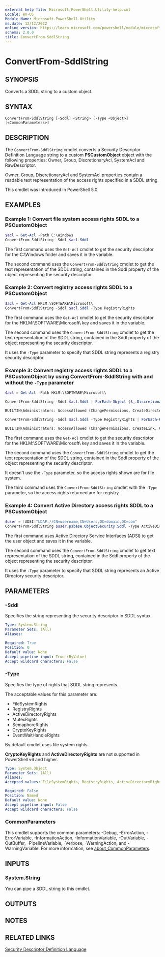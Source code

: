 ```yaml
---
external help file: Microsoft.PowerShell.Utility-help.xml
Locale: en-US
Module Name: Microsoft.PowerShell.Utility
ms.date: 12/12/2022
online version: https://learn.microsoft.com/powershell/module/microsoft.powershell.utility/convertfrom-sddlstring?view=powershell-5.1&WT.mc_id=ps-gethelp
schema: 2.0.0
title: ConvertFrom-SddlString
---
```


# ConvertFrom-SddlString

## SYNOPSIS
Converts a SDDL string to a custom object.

## SYNTAX

```
ConvertFrom-SddlString [-Sddl] <String> [-Type <Object>] [<CommonParameters>]
```

## DESCRIPTION

The `ConvertFrom-SddlString` cmdlet converts a Security Descriptor Definition Language string to a
custom **PSCustomObject** object with the following properties: Owner, Group, DiscretionaryAcl,
SystemAcl and RawDescriptor.

Owner, Group, DiscretionaryAcl and SystemAcl properties contain a readable text representation of
the access rights specified in a SDDL string.

This cmdlet was introduced in PowerShell 5.0.

## EXAMPLES

### Example 1: Convert file system access rights SDDL to a PSCustomObject

```powershell
$acl = Get-Acl -Path C:\Windows
ConvertFrom-SddlString -Sddl $acl.Sddl
```

The first command uses the `Get-Acl` cmdlet to get the security descriptor for the C:\Windows folder
and saves it in the variable.

The second command uses the `ConvertFrom-SddlString` cmdlet to get the text representation of the
SDDL string, contained in the Sddl property of the object representing the security descriptor.

### Example 2: Convert registry access rights SDDL to a PSCustomObject

```powershell
$acl = Get-Acl HKLM:\SOFTWARE\Microsoft\
ConvertFrom-SddlString -Sddl $acl.Sddl -Type RegistryRights
```

The first command uses the `Get-Acl` cmdlet to get the security descriptor for the
HKLM:\SOFTWARE\Microsoft\ key and saves it in the variable.

The second command uses the `ConvertFrom-SddlString` cmdlet to get the text representation of the
SDDL string, contained in the Sddl property of the object representing the security descriptor.

It uses the `-Type` parameter to specify that SDDL string represents a registry security descriptor.

### Example 3: Convert registry access rights SDDL to a PSCustomObject by using ConvertFrom-SddlString with and without the `-Type` parameter

```powershell
$acl = Get-Acl -Path HKLM:\SOFTWARE\Microsoft\

ConvertFrom-SddlString -Sddl $acl.Sddl | ForEach-Object {$_.DiscretionaryAcl[0]}

BUILTIN\Administrators: AccessAllowed (ChangePermissions, CreateDirectories, Delete, ExecuteKey, FullControl, GenericExecute, GenericWrite, ListDirectory, ReadExtendedAttributes, ReadPermissions, TakeOwnership, Traverse, WriteData, WriteExtendedAttributes, WriteKey)

ConvertFrom-SddlString -Sddl $acl.Sddl -Type RegistryRights | ForEach-Object {$_.DiscretionaryAcl[0]}

BUILTIN\Administrators: AccessAllowed (ChangePermissions, CreateLink, CreateSubKey, Delete, EnumerateSubKeys, ExecuteKey, FullControl, GenericExecute, GenericWrite, Notify, QueryValues, ReadPermissions, SetValue, TakeOwnership, WriteKey)
```

The first command uses the `Get-Acl` cmdlet to get the security descriptor for the
HKLM:\SOFTWARE\Microsoft\ key and saves it in the variable.

The second command uses the `ConvertFrom-SddlString` cmdlet to get the text representation of the
SDDL string, contained in the Sddl property of the object representing the security descriptor.

It doesn't use the `-Type` parameter, so the access rights shown are for file system.

The third command uses the `ConvertFrom-SddlString` cmdlet with the `-Type` parameter, so the access
rights returned are for registry.

### Example 4: Convert Active Directory access rights SDDL to a PSCustomObject

```powershell
$user = [ADSI]"LDAP://CN=username,CN=Users,DC=domain,DC=com"
ConvertFrom-SddlString $user.psbase.ObjectSecurity.Sddl -Type ActiveDirectoryRights
```

The first command uses Active Directory Service Interfaces (ADSI) to get the user object and saves it in the variable.

The second command uses the `ConvertFrom-SddlString` cmdlet to get text representation of the SDDL string, contained in the Sddl property of the object representing the security descriptor.

It uses the `-Type` parameter to specify that SDDL string represents an Active Directory security descriptor.

## PARAMETERS

### -Sddl

Specifies the string representing the security descriptor in SDDL syntax.

```yaml
Type: System.String
Parameter Sets: (All)
Aliases:

Required: True
Position: 0
Default value: None
Accept pipeline input: True (ByValue)
Accept wildcard characters: False
```

### -Type

Specifies the type of rights that SDDL string represents.

The acceptable values for this parameter are:

- FileSystemRights
- RegistryRights
- ActiveDirectoryRights
- MutexRights
- SemaphoreRights
- CryptoKeyRights
- EventWaitHandleRights

By default cmdlet uses file system rights.

**CryptoKeyRights** and **ActiveDirectoryRights** are not supported in PowerShell v6 and higher.

```yaml
Type: System.Object
Parameter Sets: (All)
Aliases:
Accepted values: FileSystemRights, RegistryRights, ActiveDirectoryRights, MutexRights, SemaphoreRights, CryptoKeyRights, EventWaitHandleRights

Required: False
Position: Named
Default value: None
Accept pipeline input: False
Accept wildcard characters: False
```

### CommonParameters

This cmdlet supports the common parameters: -Debug, -ErrorAction, -ErrorVariable,
-InformationAction, -InformationVariable, -OutVariable, -OutBuffer, -PipelineVariable, -Verbose,
-WarningAction, and -WarningVariable. For more information, see
[about_CommonParameters](https://go.microsoft.com/fwlink/?LinkID=113216).

## INPUTS

### System.String

You can pipe a SDDL string to this cmdlet.

## OUTPUTS

## NOTES

## RELATED LINKS

[Security Descriptor Definition Language](/windows/win32/secauthz/security-descriptor-definition-language)
